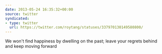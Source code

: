 ```yaml
---
date: 2013-05-24 16:35:32+00:00
source: twitter
syndicated:
- type: twitter
  url: https://twitter.com/roytang/statuses/337970130149580800/
---
```


We won't find happiness by dwelling on the past; leave your regrets behind and keep moving forward